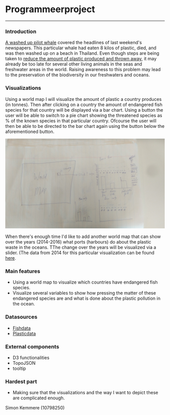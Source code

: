 # Programmeerproject
--------------------
### Introduction
[A washed up pilot whale](https://www.nrc.nl/nieuws/2018/06/03/in-thailand-aangespoelde-griend-dood-na-eten-8-kilo-plastic-a1605231)
covered the headlines of last weekend's newspapers. This particular whale had eaten 8 kilos of plastic, died, and was then washed up on a
beach in Thailand. Even though steps are being taken to [reduce the amount of plastic produced and thrown away](https://www.nrc.nl/nieuws/2018/05/28/rietjes-mogen-niet-meer-maar-dat-microplastic-in-je-scrub-wel-a1604504),
it may already be too late for several other living animals in the seas and freshwater areas in the world. Raising awareness to this
problem may lead to the preservation of the biodiversity in our freshwaters and oceans.

### Visualizations
Using a world map I will visualize the amount of plastic a country produces (in tonnes). Then after clicking on a country the
amount of endangered fish species for that country will be displayed via a bar chart. Using a button the user will be
able to switch to a pie chart showing the threatened species as % of the known species in that particular country.
Ofcourse the user will then be able to be directed to the bar chart again using the button below the aforementioned button.

![Visualization1](https://github.com/MinorDelay/Programmeerproject/blob/master/SomethingFishy/doc/Opzet_deel1.jpg)


When there's enough time I'd like to add another world map that can show over the years (2014-2016) what ports (harbours) do about the
plastic waste in the oceans. TThe change over the years will be visualized via a slider. (The data from 2014 for this particular
visualization can be found [here](https://github.com/MinorDelay/Programmeerproject/blob/master/Something_fishy/data/ospar_fishing_litter_2014_01-other-OSPAR_Fishing_for_Litter_2014.xls).

### Main features
- Using a world map to visualize which countries have endangered fish species.
- Visualize several variables to show how pressing the matter of these endangered species are and what is done about the plastic
pollution in the ocean.

### Datasources
- [Fishdata](https://stats.oecd.org/Index.aspx?DataSetCode=WILD_LIFE#)
- [Plasticdata](https://github.com/MinorDelay/Programmeerproject/blob/master/Something_fishy/data/UNEP-CHW-NREP-COMPI-2011-TotalsGeneratedHW.English.pdf)

### External components
- D3 functionalities
- TopoJSON
- tooltip

### Hardest part
- Making sure that the visualizations and the way I want to depict these are complicated enough.

Simon Kemmere (10798250)
